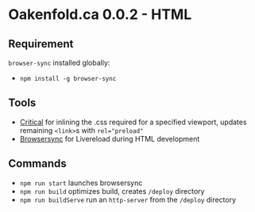 # Oakenfold.ca 0.0.2 - HTML

## Requirement
`browser-sync` installed globally:

- `npm install -g browser-sync`

## Tools

- [Critical](https://www.npmjs.com/package/critical) for inlining the .css required for a specified viewport, updates remaining `<link>`s with `rel="preload"`
- [Browsersync](https://browsersync.io/) for Livereload during HTML development

## Commands

- `npm run start` launches browsersync
- `npm run build` optimizes build, creates `/deploy` directory
- `npm run buildServe` run an `http-server` from the `/deploy` directory